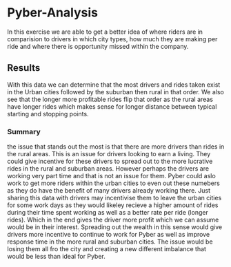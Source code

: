 # Pyber-Analysis

In this exercise we are able to get a better idea of where riders are in comparision to drivers in which city types, how much they are making per ride and where there is opportunity missed within the company.

## Results

With this data we can determine that the most drivers and rides taken exist in the Urban cities followed by the suburban then rural in that order.
 We also see that the longer more profitable rides flip that order as the rural areas have longer rides which makes sense for longer distance between typical starting and stopping points.
 
 ### Summary
 
the issue that stands out the most is that there are more drivers than rides in the rural areas. This is an issue for drivers looking to earn a living. They could give incentive for these drivers to spread out to the more lucrative rides in the rural and suburban areas. However perhaps the drivers are working very part time and that is not an issue for them. 
Pyber could aslo work to get more riders within the urban cities to even out these numebers as they do have the benefit of many drivers already working there.
Just sharing this data with drivers may incentivise them to leave the urban cities for some work days as they would likeley recieve a higher amount of rides during their time spent working as well as a better rate per ride (longer rides). Which in the end gives the driver more profit which we can assume would be in their interest.
Spreading out the wealth in this sense would give drivers more incentive to continue to work for Pyber as well as improve response time in the more rural and suburban cities. The issue would be losing them all fro the city and creating a new different imbalance that would be less than ideal for Pyber.
